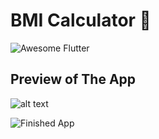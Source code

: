 
# BMI Calculator 💪

 <img alt="Awesome Flutter" src="https://img.shields.io/badge/Awesome-Flutter-blue.svg?longCache=true&style=flat-square" />


##  Preview of The App

![alt text](https://raw.githubusercontent.com/voicon/flutter-bmi-calculator/master/readme-assets/flutter-bmi-calculator.png)

![Finished App](https://github.com/londonappbrewery/Images/blob/master/bmi-calc-demo.gif)
